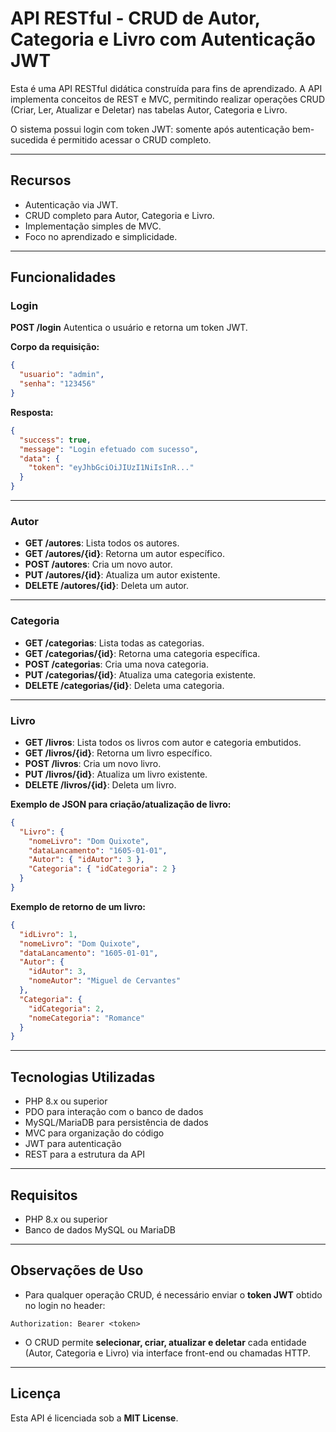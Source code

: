 # API RESTful - CRUD de Autor, Categoria e Livro com Autenticação JWT

Esta é uma API RESTful didática construída para fins de aprendizado. A API implementa conceitos de REST e MVC, permitindo realizar operações CRUD (Criar, Ler, Atualizar e Deletar) nas tabelas Autor, Categoria e Livro.

O sistema possui login com token JWT: somente após autenticação bem-sucedida é permitido acessar o CRUD completo.

---

## Recursos

* Autenticação via JWT.
* CRUD completo para Autor, Categoria e Livro.
* Implementação simples de MVC.
* Foco no aprendizado e simplicidade.

---

## Funcionalidades

### Login

**POST /login**
Autentica o usuário e retorna um token JWT.

**Corpo da requisição:**

```json
{
  "usuario": "admin",
  "senha": "123456"
}
```

**Resposta:**

```json
{
  "success": true,
  "message": "Login efetuado com sucesso",
  "data": {
    "token": "eyJhbGciOiJIUzI1NiIsInR..."
  }
}
```

---

### Autor

* **GET /autores**: Lista todos os autores.
* **GET /autores/{id}**: Retorna um autor específico.
* **POST /autores**: Cria um novo autor.
* **PUT /autores/{id}**: Atualiza um autor existente.
* **DELETE /autores/{id}**: Deleta um autor.

---

### Categoria

* **GET /categorias**: Lista todas as categorias.
* **GET /categorias/{id}**: Retorna uma categoria específica.
* **POST /categorias**: Cria uma nova categoria.
* **PUT /categorias/{id}**: Atualiza uma categoria existente.
* **DELETE /categorias/{id}**: Deleta uma categoria.

---

### Livro

* **GET /livros**: Lista todos os livros com autor e categoria embutidos.
* **GET /livros/{id}**: Retorna um livro específico.
* **POST /livros**: Cria um novo livro.
* **PUT /livros/{id}**: Atualiza um livro existente.
* **DELETE /livros/{id}**: Deleta um livro.

**Exemplo de JSON para criação/atualização de livro:**

```json
{
  "Livro": {
    "nomeLivro": "Dom Quixote",
    "dataLancamento": "1605-01-01",
    "Autor": { "idAutor": 3 },
    "Categoria": { "idCategoria": 2 }
  }
}
```

**Exemplo de retorno de um livro:**

```json
{
  "idLivro": 1,
  "nomeLivro": "Dom Quixote",
  "dataLancamento": "1605-01-01",
  "Autor": {
    "idAutor": 3,
    "nomeAutor": "Miguel de Cervantes"
  },
  "Categoria": {
    "idCategoria": 2,
    "nomeCategoria": "Romance"
  }
}
```

---

## Tecnologias Utilizadas

* PHP 8.x ou superior
* PDO para interação com o banco de dados
* MySQL/MariaDB para persistência de dados
* MVC para organização do código
* JWT para autenticação
* REST para a estrutura da API

---

## Requisitos

* PHP 8.x ou superior
* Banco de dados MySQL ou MariaDB

---

## Observações de Uso

* Para qualquer operação CRUD, é necessário enviar o **token JWT** obtido no login no header:

```http
Authorization: Bearer <token>
```

* O CRUD permite **selecionar, criar, atualizar e deletar** cada entidade (Autor, Categoria e Livro) via interface front-end ou chamadas HTTP.

---

## Licença

Esta API é licenciada sob a **MIT License**.
